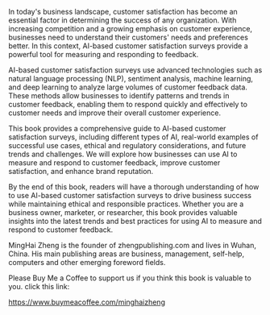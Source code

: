 
In today's business landscape, customer satisfaction has become an essential factor in determining the success of any organization. With increasing competition and a growing emphasis on customer experience, businesses need to understand their customers' needs and preferences better. In this context, AI-based customer satisfaction surveys provide a powerful tool for measuring and responding to feedback.

AI-based customer satisfaction surveys use advanced technologies such as natural language processing (NLP), sentiment analysis, machine learning, and deep learning to analyze large volumes of customer feedback data. These methods allow businesses to identify patterns and trends in customer feedback, enabling them to respond quickly and effectively to customer needs and improve their overall customer experience.

This book provides a comprehensive guide to AI-based customer satisfaction surveys, including different types of AI, real-world examples of successful use cases, ethical and regulatory considerations, and future trends and challenges. We will explore how businesses can use AI to measure and respond to customer feedback, improve customer satisfaction, and enhance brand reputation.

By the end of this book, readers will have a thorough understanding of how to use AI-based customer satisfaction surveys to drive business success while maintaining ethical and responsible practices. Whether you are a business owner, marketer, or researcher, this book provides valuable insights into the latest trends and best practices for using AI to measure and respond to customer feedback.

MingHai Zheng is the founder of zhengpublishing.com and lives in Wuhan, China. His main publishing areas are business, management, self-help, computers and other emerging foreword fields.

Please Buy Me a Coffee to support us if you think this book is valuable to you. click this link:

https://www.buymeacoffee.com/minghaizheng
